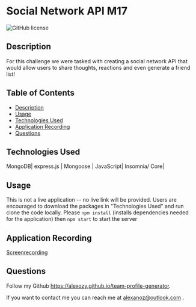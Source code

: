 # Social Network API M17

 ![GitHub license](https://img.shields.io/badge/license-MIT-blue.svg)

## **Description**
For this challenge we were tasked with creating a social network API that would allow users to share thoughts, reactions and even generate a friend list!


## Table of Contents
  * [Description](#description)
  * [Usage](#usage)
  * [Technologies Used](#technologies-used)
  * [Application Recording](#liveapplication)
  * [Questions](#questions)


## Technologies Used
MongoDB| express.js | Mongoose | JavaScript| Insomnia/ Core| 

## Usage
This is not a live application -- no live link will be provided. Users are encouraged to download the packages in "Technologies Used" and run clone the code locally. Please `npm install` (installs dependencies needed for the application) then `npm start` to start the server


## Application Recording

[Screenrecording](https://watch.screencastify.com/v/1AYzzAkjRL0oamEuIxio)


## Questions
Follow my Github https://alexozy.github.io/team-profile-generator.

If you want to contact me you can reach me at alexanoz@outlook.com .


